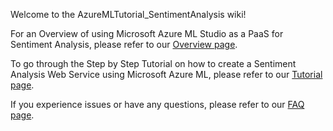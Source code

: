 Welcome to the AzureMLTutorial_SentimentAnalysis wiki!

For an Overview of using Microsoft Azure ML Studio as a PaaS for Sentiment Analysis, please refer to our [Overview page](https://github.com/cShellinc/AzureMLTutorial_SentimentAnalysis/wiki/Overview-of-Microsoft-Azure-ML-Studio---for-Sentiment-Analysis).

To go through the Step by Step Tutorial on how to create a Sentiment Analysis Web Service using Microsoft Azure ML, please refer to our [Tutorial page](https://github.com/cShellinc/AzureMLTutorial_SentimentAnalysis/wiki/Microsoft-Azure-ML-Studio---Sentiment-Analysis-Tutorial).

If you experience issues or have any questions, please refer to our [FAQ page](https://github.com/cShellinc/AzureMLTutorial_SentimentAnalysis/wiki/FAQs).
